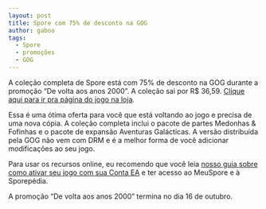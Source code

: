 ```yaml
---
layout: post
title: Spore com 75% de desconto na GOG
author: gaboo
tags:
  - Spore
  - promoções
  - GOG
---
```


A coleção completa de Spore está com 75% de desconto na GOG durante a promoção “De volta aos anos 2000”. A coleção sai por R$ 36,59. [Clique aqui para ir pra página do jogo na loja](https://www.gog.com/en/game/spore_collection).

Essa é uma ótima oferta para você que está voltando ao jogo e precisa de uma nova cópia. A coleção completa inclui o pacote de partes Medonhas & Fofinhas e o pacote de expansão Aventuras Galácticas. A versão distribuída pela GOG não vem com DRM e é a melhor forma de você adicionar modificações ao seu jogo.

Para usar os recursos online, eu recomendo que você leia [nosso guia sobre como ativar seu jogo com sua Conta EA](https://forum.esporo.net/d/98-faq-registro-e-ativação-de-contas-meuspore) e ter acesso ao MeuSpore e à Sporepédia.

A promoção “De volta aos anos 2000” termina no dia 16 de outubro.
